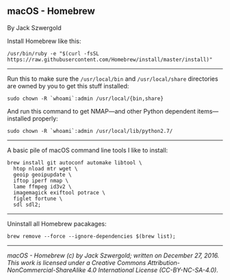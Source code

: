 ## macOS - Homebrew

By Jack Szwergold

Install Homebrew like this:

    /usr/bin/ruby -e "$(curl -fsSL https://raw.githubusercontent.com/Homebrew/install/master/install)"

***

Run this to make sure the `/usr/local/bin` and `/usr/local/share` directories are owned by you to get this stuff installed:

    sudo chown -R `whoami`:admin /usr/local/{bin,share}

And run this command to get NMAP—and other Python dependent items—installed properly:

    sudo chown -R `whoami`:admin /usr/local/lib/python2.7/

***

A basic pile of macOS command line tools I like to install:

    brew install git autoconf automake libtool \
      htop nload mtr wget \
      geoip geoipupdate \
      iftop iperf nmap \
      lame ffmpeg id3v2 \
      imagemagick exiftool potrace \
      figlet fortune \
      sdl sdl2;

***

Uninstall all Homebrew pacakages:

    brew remove --force --ignore-dependencies $(brew list);

***

*macOS - Homebrew (c) by Jack Szwergold; written on December 27, 2016. This work is licensed under a Creative Commons Attribution-NonCommercial-ShareAlike 4.0 International License (CC-BY-NC-SA-4.0).*